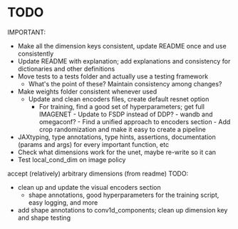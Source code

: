 # TODO

IMPORTANT:
- Make all the dimension keys consistent, update README once and use
  consistently
- Update README with explanation; add explanations and consistency for
  dictionaries and other definitions
- Move tests to a tests folder and actually use a testing framework
  - What's the point of these? Maintain consistency among changes?
- Make weights folder consistent whenever used
  - Update and clean encoders files, create default resnet option
    - For training, find a good set of hyperparameters; get full
      IMAGENET
          - Update to FSDP instead of DDP?
          - wandb and omegaconf?
          - Find a unified approach to encoders section
          - Add crop randomization and make it easy to create a pipeline
- JAXtyping, type annotations, type hints, assertions, documentation
  (params and args) for every important function, etc
- Check what dimensions work for the unet, maybe re-write so it can
- Test local_cond_dim on image policy

accept (relatively) arbitrary dimensions
(from readme)
TODO:
- clean up and update the visual encoders section
  - shape annotations, good hyperparameters for the training script,
    easy logging, and more
- add shape annotations to conv1d_components; clean up dimension key
  and shape testing
